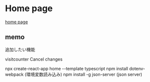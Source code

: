 # Home page


[home page](https://home-page-sino72.vercel.app/)


## memo
追加したい機能

visitcounter
Cancel changes



npx create-react-app home  --template typescript
npm install dotenv-webpack (環境変数読み込み)
npm install -g json-server (json server)
